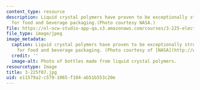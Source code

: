 ```yaml
---
content_type: resource
description: Liquid crystal polymers have proven to be exceptionally strong and ideal
  for food and beverage packaging.(Photo courtesy NASA.)
file: https://ol-ocw-studio-app-qa.s3.amazonaws.com/courses/3-225-electronic-and-mechanical-properties-of-materials-fall-2007/e11579a2c5791065f184ab51b553c20e_3-225f07.jpg
file_type: image/jpeg
image_metadata:
  caption: Liquid crystal polymers have proven to be exceptionally strong and ideal
    for food and beverage packaging. (Photo courtesy of [NASA](http://www.nasa.gov/).)
  credit: ''
  image-alt: Photo of bottles made from liquid crystal polymers.
resourcetype: Image
title: 3-225f07.jpg
uid: e11579a2-c579-1065-f184-ab51b553c20e
---
```

